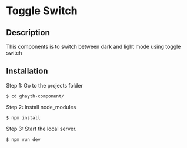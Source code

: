 # Toggle Switch

## Description
This components is to switch between dark and light mode using toggle switch

## Installation 
Step 1: Go to the projects folder
```console
$ cd ghayth-component/
```
Step 2: Install node_modules
```console
$ npm install
```
Step 3: Start the local server.
```console
$ npm run dev
```



